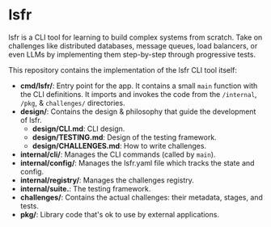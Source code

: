 # lsfr

lsfr is a CLI tool for learning to build complex systems from scratch. Take on challenges like distributed databases, message queues, load balancers, or even LLMs by implementing them step-by-step through progressive tests.

This repository contains the implementation of the lsfr CLI tool itself:

- **cmd/lsfr/**: Entry point for the app. It contains a small `main` function with the CLI definitions. It imports and invokes the code from the `/internal`, `/pkg`, & `challenges/` directories.
- **design/**: Contains the design & philosophy that guide the development of lsfr.
  - **design/CLI.md**: CLI design.
  - **design/TESTING.md**: Design of the testing framework.
  - **design/CHALLENGES.md**: How to write challenges.
- **internal/cli/**: Manages the CLI commands (called by `main`).
- **internal/config/**: Manages the lsfr.yaml file which tracks the state and config.
- **internal/registry/**: Manages the challenges registry.
- **internal/suite.**: The testing framework.
- **challenges/**: Contains the actual challenges: their metadata, stages, and tests.
- **pkg/**: Library code that's ok to use by external applications.
